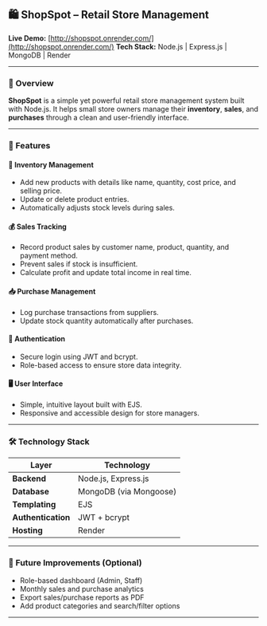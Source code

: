 

## 🛍️ ShopSpot – Retail Store Management

**Live Demo:** [http://shopspot.onrender.com/](http://shopspot.onrender.com/)
**Tech Stack:** Node.js | Express.js | MongoDB | Render

---

### 📌 Overview

**ShopSpot** is a simple yet powerful retail store management system built with Node.js. It helps small store owners manage their **inventory**, **sales**, and **purchases** through a clean and user-friendly interface.

---

### 🚀 Features

#### 🧾 Inventory Management

* Add new products with details like name, quantity, cost price, and selling price.
* Update or delete product entries.
* Automatically adjusts stock levels during sales.

#### 💰 Sales Tracking

* Record product sales by customer name, product, quantity, and payment method.
* Prevent sales if stock is insufficient.
* Calculate profit and update total income in real time.

#### 📥 Purchase Management

* Log purchase transactions from suppliers.
* Update stock quantity automatically after purchases.

#### 🔐 Authentication

* Secure login using JWT and bcrypt.
* Role-based access to ensure store data integrity.

#### 🖥️ User Interface

* Simple, intuitive layout built with EJS.
* Responsive and accessible design for store managers.

---

### 🛠️ Technology Stack

| Layer              | Technology             |
| ------------------ | ---------------------- |
| **Backend**        | Node.js, Express.js    |
| **Database**       | MongoDB (via Mongoose) |
| **Templating**     | EJS                    |
| **Authentication** | JWT + bcrypt           |
| **Hosting**        | Render                 |

---


### 🧪 Future Improvements (Optional)

* Role-based dashboard (Admin, Staff)
* Monthly sales and purchase analytics
* Export sales/purchase reports as PDF
* Add product categories and search/filter options

---


